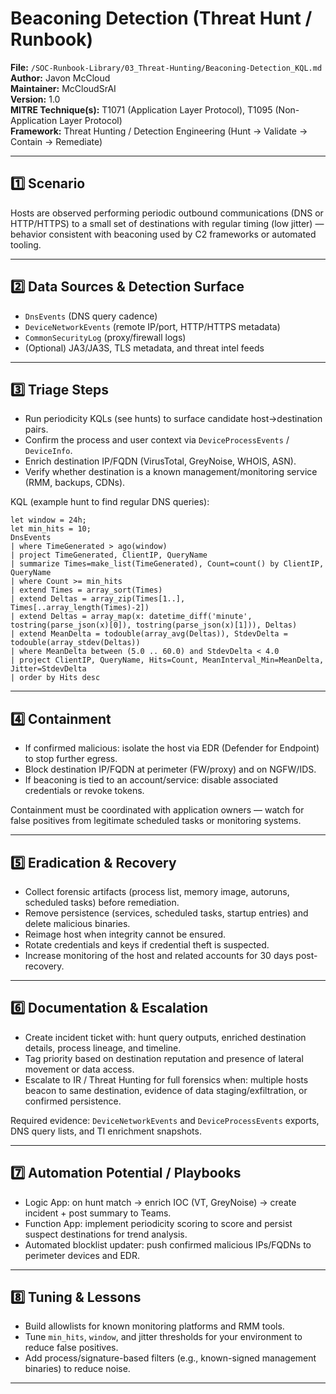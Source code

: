 # Beaconing Detection (Threat Hunt / Runbook)
**File:** `/SOC-Runbook-Library/03_Threat-Hunting/Beaconing-Detection_KQL.md`  
**Author:** Javon McCloud  
**Maintainer:** McCloudSrAI  
**Version:** 1.0  
**MITRE Technique(s):** T1071 (Application Layer Protocol), T1095 (Non-Application Layer Protocol)  
**Framework:** Threat Hunting / Detection Engineering (Hunt → Validate → Contain → Remediate)

---

## 1️⃣ Scenario
Hosts are observed performing periodic outbound communications (DNS or HTTP/HTTPS) to a small set of destinations with regular timing (low jitter) — behavior consistent with beaconing used by C2 frameworks or automated tooling.

---

## 2️⃣ Data Sources & Detection Surface
- `DnsEvents` (DNS query cadence)  
- `DeviceNetworkEvents` (remote IP/port, HTTP/HTTPS metadata)  
- `CommonSecurityLog` (proxy/firewall logs)  
- (Optional) JA3/JA3S, TLS metadata, and threat intel feeds

---

## 3️⃣ Triage Steps
- Run periodicity KQLs (see hunts) to surface candidate host→destination pairs.  
- Confirm the process and user context via `DeviceProcessEvents` / `DeviceInfo`.  
- Enrich destination IP/FQDN (VirusTotal, GreyNoise, WHOIS, ASN).  
- Verify whether destination is a known management/monitoring service (RMM, backups, CDNs).

KQL (example hunt to find regular DNS queries):
```
let window = 24h;
let min_hits = 10;
DnsEvents
| where TimeGenerated > ago(window)
| project TimeGenerated, ClientIP, QueryName
| summarize Times=make_list(TimeGenerated), Count=count() by ClientIP, QueryName
| where Count >= min_hits
| extend Times = array_sort(Times)
| extend Deltas = array_zip(Times[1..], Times[..array_length(Times)-2])
| extend Deltas = array_map(x: datetime_diff('minute', tostring(parse_json(x)[0]), tostring(parse_json(x)[1])), Deltas)
| extend MeanDelta = todouble(array_avg(Deltas)), StdevDelta = todouble(array_stdev(Deltas))
| where MeanDelta between (5.0 .. 60.0) and StdevDelta < 4.0
| project ClientIP, QueryName, Hits=Count, MeanInterval_Min=MeanDelta, Jitter=StdevDelta
| order by Hits desc
```

---

## 4️⃣ Containment
- If confirmed malicious: isolate the host via EDR (Defender for Endpoint) to stop further egress.  
- Block destination IP/FQDN at perimeter (FW/proxy) and on NGFW/IDS.  
- If beaconing is tied to an account/service: disable associated credentials or revoke tokens.

Containment must be coordinated with application owners — watch for false positives from legitimate scheduled tasks or monitoring systems.

---

## 5️⃣ Eradication & Recovery
- Collect forensic artifacts (process list, memory image, autoruns, scheduled tasks) before remediation.  
- Remove persistence (services, scheduled tasks, startup entries) and delete malicious binaries.  
- Reimage host when integrity cannot be ensured.  
- Rotate credentials and keys if credential theft is suspected.  
- Increase monitoring of the host and related accounts for 30 days post-recovery.

---

## 6️⃣ Documentation & Escalation
- Create incident ticket with: hunt query outputs, enriched destination details, process lineage, and timeline.  
- Tag priority based on destination reputation and presence of lateral movement or data access.  
- Escalate to IR / Threat Hunting for full forensics when: multiple hosts beacon to same destination, evidence of data staging/exfiltration, or confirmed persistence.

Required evidence: `DeviceNetworkEvents` and `DeviceProcessEvents` exports, DNS query lists, and TI enrichment snapshots.

---

## 7️⃣ Automation Potential / Playbooks
- Logic App: on hunt match → enrich IOC (VT, GreyNoise) → create incident + post summary to Teams.  
- Function App: implement periodicity scoring to score and persist suspect destinations for trend analysis.  
- Automated blocklist updater: push confirmed malicious IPs/FQDNs to perimeter devices and EDR.

---

## 8️⃣ Tuning & Lessons
- Build allowlists for known monitoring platforms and RMM tools.  
- Tune `min_hits`, `window`, and jitter thresholds for your environment to reduce false positives.  
- Add process/signature-based filters (e.g., known-signed management binaries) to reduce noise.

---
